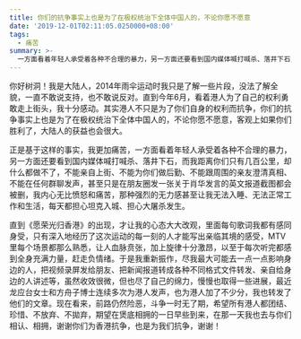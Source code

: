```yaml
---
title: 你们的抗争事实上也是为了在极权统治下全体中国人的，不论你愿不愿意
date: '2019-12-01T02:11:05.0250000+08:00'
tags:
  - 痛苦
summary: >-
  一方面看着年轻人承受着各种不合理的暴力，另一方面还要看到国内媒体喊打喊杀、落井下石，而我距离你们只有几百公里，却什么都做不了，不能亲自上街、不能为你们做后勤、不能跟周围的亲友澄清真相、不能在任何群聊发声
---
```


你好树洞！我是大陆人，2014年雨伞运动时我只是了解一些片段，没法了解全貌，一直不敢说支持，也不敢说反对。直到今年6月，看着港人为了自己的权利勇敢走上街头，我十分感动。其实港人不只是为了你们自身的权利而抗争，你们的抗争事实上也是为了在极权统治下全体中国人的，不论你愿不愿意，客观上如果你们胜利了，大陆人的获益也会很大。

正是基于这样的事实，我更加痛苦，一方面看着年轻人承受着各种不合理的暴力，另一方面还要看到国内媒体喊打喊杀、落井下石，而我距离你们只有几百公里，却什么都做不了，不能亲自上街、不能为你们做后勤、不能跟周围的亲友澄清真相、不能在任何群聊发声，甚至只是在朋友圈发一张关于肖华发言的英文报道截图都会被删，我内心无比愤怒和痛苦，那种强烈的无力感甚至让我无法入睡、无法正常工作和生活，每天都担心坦克入城、担心大屠杀发生。

直到《愿荣光归香港》的出现，才让我的心态大大改观，里面每句歌词我都有感同身受，只有深入地经历了这次运动的每一刻的人才能写出亲临其境的感受，MTV里每个场景都那么熟悉，让人血脉贲张，加上旋律十分激昂，以至于每次听完都感到全身充满力量，赶走负情绪。于是我重新振作，尽我最大可能去一点一点影响身边的人，把视频录屏发给朋友、把新闻报道转成各种不同格式文件转发、亲自给身边的人讲述等，虽然收效很微，但也尽了自己的绵力，慢慢也取得一些进展，最近龙应台女士和方舟子博士连续多次为港人发声，也为港人加了不少分，我也转发了他们的文章。现在看来，前路仍然险恶，斗争一时无了期，希望所有港人都团结、珍惜、不放弃、不拋弃，期望在煲底相拥的一日早些到来，在那一天我也去与你们相认、相拥，谢谢你们为香港抗争，也是为我们抗争，谢谢！
